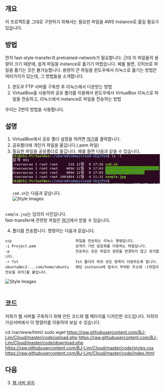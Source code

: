 ## 개요
이 프로젝트를 그대로 구현하기 위해서는 필요한 파일을 AWS Instance로 옮길 필요가 있습니다.

## 방법
먼저 fast-style-transfer과 pretrained-network가 필요합니다.
근데 이 파일들의 용량이 크기 때문에, 쉽게 파일을 instance로 옮기기 어렵습니다. 예를 들면, 깃허브로 파일을 옮기는 것은 불가능합니다.
용량이 큰 파일을 윈도우에서 리눅스로 옮기는 방법은 여러가지가 있는데, 그 방법들을 소개합니다.
  1. 윈도우 FTP 서버를 구축한 후 리눅스에서 다운받는 방법
  2. VirtualBox를 사용하여 공유 폴더를 이용해서 윈도우에서 VirtualBox 리눅스로 파일을 전송하고, 리눅스에서 instance로 파일을 전송하는 방법</br>
  
우리는 2번의 방법을 사용합니다.

## 설명
1. VirtualBox에서 공유 폴더 설정을 하려면 [여기](http://noota.tistory.com/entry/%EB%B2%84%EC%B6%94%EC%96%BC%EB%B0%95%EC%8A%A4VirtualBox-%EA%B3%B5%EC%9C%A0%ED%8F%B4%EB%8D%94-%EC%82%AC%EC%9A%A9%ED%95%98%EA%B8%B0-HostWindows-GuestUbuntuLinux)를 클릭합니다.
2. 공유폴더에 개인키 파일을 옮깁니다.(.pem 파일)
3. 필요한 파일을 공유폴더로 옮깁니다. 예를 들면 다음과 같을 수 있습니다.
  ![Style Images](https://github.com/BJ-Lim/Cloud/blob/master/captures/move_02.JPG)</br></br>
  ```cmd.sh```는 다음과 같습니다.</br>
  ![Style Images](https://github.com/BJ-Lim/Cloud/blob/master/captures/move_03.JPG)</br></br>
  
  ```sample.jsp```는 임의의 사진입니다.</br>
  fast-transfer에 관련된 파일은 [여기](https://github.com/ShafeenTejani/fast-style-transfer/blob/master/README.md)에서 받을 수 있습니다.</br>

4. 폴더를 전송합니다. 명령어는 다음과 같습니다.
  ```
  scp                             파일을 전송하는 리눅스 명령입니다.
  -i Project.pem                  공개키 기반 암호화를 이용하는 파일입니다.
  -p                              전송하는 모든 파일의 권한을 변경하지 않고 유지합니다.
  -r fst                          fst 폴더의 하위 모든 항목이 이동하도록 합니다.
  ubuntu@ec2-...com/home/ubuntu   해당 instance에 접속시 부여된 주소에 :[파일이 전송될 위치]를 붙입니다.
  ```
  ![Style Images](https://github.com/BJ-Lim/Cloud/blob/master/captures/move_01.JPG)</br></br>
  
## 코드

저희가 웹 서버를 구축하기 위해 만든 코드와 웹 페이지를 디자인한 코드입니다.
저희의 가상서버에서 이 명령어를 이용하여 보실 수 있습니다.

cd /var/www/html/
sudo wget 
https://raw.githubusercontent.com/BJ-Lim/Cloud/master/code/upload.php 
https://raw.githubusercontent.com/BJ-Lim/Cloud/master/code/download.php 
https://raw.githubusercontent.com/BJ-Lim/Cloud/master/code/styles.css 
https://raw.githubusercontent.com/BJ-Lim/Cloud/master/code/index.html
  

## 다음
3. [웹 서버 설치](https://github.com/BJ-Lim/Cloud/blob/master/tutorial/03_Sever_Install.md)
